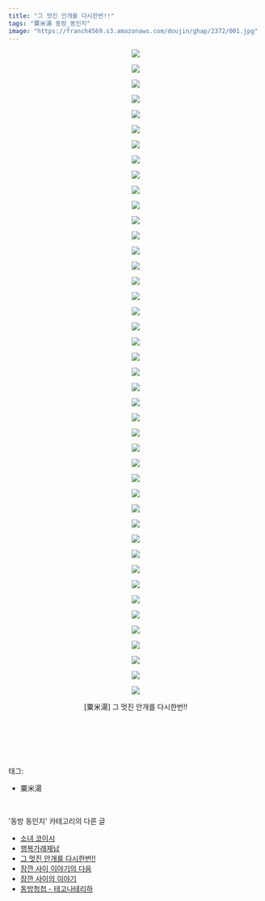 ```yaml
---
title: "그 멋진 안개를 다시한번!!"
tags: "粟米湯 동방_동인지"
image: "https://franch4569.s3.amazonaws.com/doujin/ghap/2372/001.jpg"
---
```

<div class="article">
<p style="text-align: center; clear: none; float: none;"><img src="{{ site.imgserver2 }}/ghap/2372/001.jpg"/></p>
<p style="text-align: center; clear: none; float: none;"><img src="{{ site.imgserver2 }}/ghap/2372/002.jpg"/></p>
<p style="text-align: center; clear: none; float: none;"><img src="{{ site.imgserver2 }}/ghap/2372/003.jpg"/></p>
<p style="text-align: center; clear: none; float: none;"><img src="{{ site.imgserver2 }}/ghap/2372/004.jpg"/></p>
<p style="text-align: center; clear: none; float: none;"><img src="{{ site.imgserver2 }}/ghap/2372/005.jpg"/></p>
<p style="text-align: center; clear: none; float: none;"><img src="{{ site.imgserver2 }}/ghap/2372/006.jpg"/></p>
<p style="text-align: center; clear: none; float: none;"><img src="{{ site.imgserver2 }}/ghap/2372/007.jpg"/></p>
<p style="text-align: center; clear: none; float: none;"><img src="{{ site.imgserver2 }}/ghap/2372/008.jpg"/></p>
<p style="text-align: center; clear: none; float: none;"><img src="{{ site.imgserver2 }}/ghap/2372/009.jpg"/></p>
<p style="text-align: center; clear: none; float: none;"><img src="{{ site.imgserver2 }}/ghap/2372/010.jpg"/></p>
<p style="text-align: center; clear: none; float: none;"><img src="{{ site.imgserver2 }}/ghap/2372/011.jpg"/></p>
<p style="text-align: center; clear: none; float: none;"><img src="{{ site.imgserver2 }}/ghap/2372/012.jpg"/></p>
<p style="text-align: center; clear: none; float: none;"><img src="{{ site.imgserver2 }}/ghap/2372/013.jpg"/></p>
<p style="text-align: center; clear: none; float: none;"><img src="{{ site.imgserver2 }}/ghap/2372/014.jpg"/></p>
<p style="text-align: center; clear: none; float: none;"><img src="{{ site.imgserver2 }}/ghap/2372/015.jpg"/></p>
<p style="text-align: center; clear: none; float: none;"><img src="{{ site.imgserver2 }}/ghap/2372/016.jpg"/></p>
<p style="text-align: center; clear: none; float: none;"><img src="{{ site.imgserver2 }}/ghap/2372/017.jpg"/></p>
<p style="text-align: center; clear: none; float: none;"><img src="{{ site.imgserver2 }}/ghap/2372/018.jpg"/></p>
<p style="text-align: center; clear: none; float: none;"><img src="{{ site.imgserver2 }}/ghap/2372/019.jpg"/></p>
<p style="text-align: center; clear: none; float: none;"><img src="{{ site.imgserver2 }}/ghap/2372/020.jpg"/></p>
<p style="text-align: center; clear: none; float: none;"><img src="{{ site.imgserver2 }}/ghap/2372/021.jpg"/></p>
<p style="text-align: center; clear: none; float: none;"><img src="{{ site.imgserver2 }}/ghap/2372/022.jpg"/></p>
<p style="text-align: center; clear: none; float: none;"><img src="{{ site.imgserver2 }}/ghap/2372/023.jpg"/></p>
<p style="text-align: center; clear: none; float: none;"><img src="{{ site.imgserver2 }}/ghap/2372/024.jpg"/></p>
<p style="text-align: center; clear: none; float: none;"><img src="{{ site.imgserver2 }}/ghap/2372/025.jpg"/></p>
<p style="text-align: center; clear: none; float: none;"><img src="{{ site.imgserver2 }}/ghap/2372/026.jpg"/></p>
<p style="text-align: center; clear: none; float: none;"><img src="{{ site.imgserver2 }}/ghap/2372/027.jpg"/></p>
<p style="text-align: center; clear: none; float: none;"><img src="{{ site.imgserver2 }}/ghap/2372/028.jpg"/></p>
<p style="text-align: center; clear: none; float: none;"><img src="{{ site.imgserver2 }}/ghap/2372/029.jpg"/></p>
<p style="text-align: center; clear: none; float: none;"><img src="{{ site.imgserver2 }}/ghap/2372/030.jpg"/></p>
<p style="text-align: center; clear: none; float: none;"><img src="{{ site.imgserver2 }}/ghap/2372/031.jpg"/></p>
<p style="text-align: center; clear: none; float: none;"><img src="{{ site.imgserver2 }}/ghap/2372/032.jpg"/></p>
<p style="text-align: center; clear: none; float: none;"><img src="{{ site.imgserver2 }}/ghap/2372/033.jpg"/></p>
<p style="text-align: center; clear: none; float: none;"><img src="{{ site.imgserver2 }}/ghap/2372/034.jpg"/></p>
<p style="text-align: center; clear: none; float: none;"><img src="{{ site.imgserver2 }}/ghap/2372/035.jpg"/></p>
<p style="text-align: center; clear: none; float: none;"><img src="{{ site.imgserver2 }}/ghap/2372/036.jpg"/></p>
<p style="text-align: center; clear: none; float: none;"><img src="{{ site.imgserver2 }}/ghap/2372/037.jpg"/></p>
<p style="text-align: center; clear: none; float: none;"><img src="{{ site.imgserver2 }}/ghap/2372/038.jpg"/></p>
<p style="text-align: center; clear: none; float: none;"><img src="{{ site.imgserver2 }}/ghap/2372/039.jpg"/></p>
<p style="text-align: center; clear: none; float: none;"><img src="{{ site.imgserver2 }}/ghap/2372/040.jpg"/></p>
<p style="text-align: center; clear: none; float: none;"><img src="{{ site.imgserver2 }}/ghap/2372/041.jpg"/></p>
<p style="text-align: center; clear: none; float: none;"><img src="{{ site.imgserver2 }}/ghap/2372/042.jpg"/></p>
<p style="text-align: center; clear: none; float: none;"><img src="{{ site.imgserver2 }}/ghap/2372/043.jpg"/></p>
<p style="text-align: center; clear: none; float: none;">[粟米湯] 그 멋진 안개를 다시한번!!</p>
<p style="text-align: center; clear: none; float: none;"><br/></p>
<p><br/></p>
</div><br/>
<div class="tagTrail">
<p>태그: </p>
<ul>
<li>粟米湯</li>
</ul>
</div><br/>
<div class="another">
<p>'동방 동인지' 카테고리의 다른 글</p>
<ul>
<li><a href="/ghap_2375">소녀 코이시</a></li>
<li><a href="/ghap_2373">행복가래재납</a></li>
<li><a href="/ghap_2372">그 멋진 안개를 다시한번!!</a></li>
<li><a href="/ghap_2371">잠깐 사이 이야기의 다음</a></li>
<li><a href="/ghap_2370">잠깐 사이의 이야기</a></li>
<li><a href="/ghap_2368">동방청첩 - 테고나테리하</a></li>
</ul>
</div><br/>
<div class="cb_module cb_fluid">
<div class="cb_wrt cb_profile">
</div><!-- commentList close -->
</div><br/>

